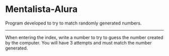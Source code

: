# Mentalista-Alura
Program developed to try to match randomly generated numbers.
<hr>
When entering the index, write a number to try to guess the number created by the computer.
You will have 3 attempts and must match the number generated.
